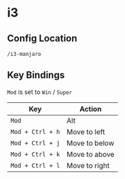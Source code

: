 # i3

## Config Location
`/i3-manjaro`

## Key Bindings

`Mod` is set to `Win` / `Super`

| Key              | Action        |
|------------------|---------------|
| `Mod`            | Alt           |
| `Mod + Ctrl + h` | Move to left  |
| `Mod + Ctrl + j` | Move to below |
| `Mod + Ctrl + k` | Move to above |
| `Mod + Ctrl + l` | Move to right |

